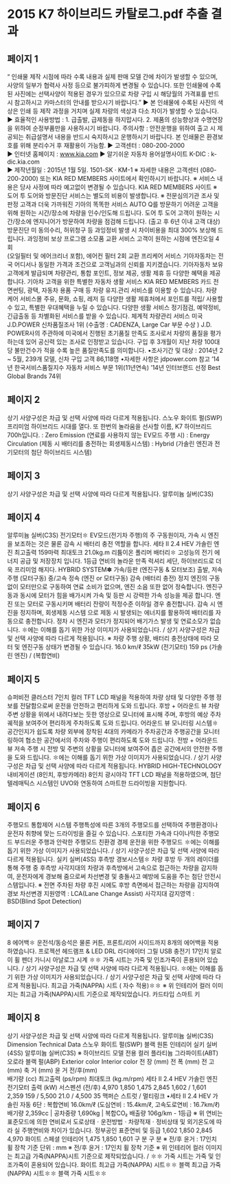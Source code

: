 # 2015 K7 하이브리드 카탈로그.pdf 추출 결과

## 페이지 1

 “ 인쇄물 제작 시점에 따라 수록 내용과 실제 판매 모델 간에 차이가 발생할 수 있으며, 사양의 일부가 협력사 사정 등으로 불가피하게 변경될 수 있습니다. 
   또한 인쇄물에 수록된 사진에는 선택사양이 적용된 경우가 있으므로 차량 구입 시 해당월의 가격표를 반드시 참고하시고 카마스터의 안내를 받으시기 바랍니다.”
▶ 본 인쇄물에 수록된 사진의 색상은 인쇄 등 제작 과정을 거치며 실제 차량의 색상과 다소 차이가 발생할 수 있습니다.    
▶ 효율적인 사용방법 : 1. 급출발, 급제동을 하지맙시다.   2. 제품의 성능향상과 수명연장을 위하여 순정부품만을 사용하시기 바랍니다.
    주의사항 : 안전운행을 위하여 출고 시 제공되는 취급설명서 내용을 반드시 숙지하시고 운행하시기 바랍니다.
    본 인쇄물은 환경보호를 위해 분리수거 후 재활용이 가능함.
▶ 고객센터 : 080-200-2000  
▶ 인터넷 홈페이지 : www.kia.com            ▶ 알기쉬운 자동차 용어설명사이트 K-DIC : k-dic.kia.com          
▶ 제작년월일 : 2015년 1월 5일.   1501-SK · KM-1
※ 자세한 내용은 고객센터 (080-200-2000) 또는 KIA RED MEMBERS 사이트에서 확인하시기 바랍니다.   ※ 서비스 내용은 당사 사정에 따라 예고없이 변경될 수 있습니다.
KIA RED MEMBERS 사이트
※ 도어 투 도어와 방문진단 서비스는 별도의 비용이 발생합니다.
※ 전문심의기관 조사 및 판정
고객과 더욱 가까워진 기아의 똑똑한 서비스
AUTO Q를 방문하기 어려운 
고객을 위해 원하는 시간/장소에 
차량을 인수/인도해 드립니다.
도어 투 도어
고객이 원하는 시간/장소에 
엔지니어가 방문하여 차량을 
점검해 드립니다.
(출고 후 6년 이내 고객 대상)
방문진단
미 동의수리, 허위청구 등 
과잉정비 발생 시 차이비용을 
최대 300% 보상해 드립니다.
과잉정비 보상 프로그램
소모품 교환 서비스
고객이 원하는 시점에 엔진오일 4회  
(오일필터 및 에어크리너 포함), 
에어컨 필터 2회 교환
프리케어 서비스 
               기아자동차는 전국 어디서나 동일한 가격과 조건으로 고객님과의 신뢰를 지키겠습니다.
기아자동차 보유 고객에게 발급되며 
차량관리, 통합 포인트, 정보 제공, 
생활 제휴 등 다양한 혜택을 제공
합니다.
기아차 고객을 위한 특별한 자동차 생활 서비스
KIA RED MEMBERS 카드
전면썬팅, 광택, 자동차 용품 구매 
등 차량 유지.관리 서비스를 
이용할 수 있습니다.
차량 케어 서비스몰
주유, 문화, 쇼핑, 레저 등 다양한 
생활 제휴처에서 포인트를 적립/
사용할 수 있고, 특별한 우대혜택을 
누릴 수 있습니다.
다양한 생활 서비스
정기점검, 예약정비, 긴급출동 등 
차별화된 서비스를 받을 수 
있습니다.
체계적 차량관리 서비스
미국 J.D.POWER 신차품질조사 1위 (수출명 : CADENZA, Large Car 부문 수상 )
J.D. POWER사의 주관하에 미국에서 진행된 초기품질 만족도 조사로서
차량의 품질을 평가하는데 있어 공신력 있는 조사로 인정받고 있습니다.
구입 후 3개월이 지난 차량 100대당 불만건수가 적을 수록 높은 품질만족도를 의미합니다.
•조사기간 및 대상 : 2014년 2 ~ 5월, 239개 모델, 신차 구입 고객 86,118명
•자세한 사항은 jdpower.com 참고
’14년 한국서비스품질지수
자동차 서비스 부문 1위(11년연속)
’14년 인터브랜드 선정
Best Global Brands 74위


## 페이지 2

상기 사양구성은 차급 및 선택 사양에 따라 다르게 적용됩니다.
스노우 화이트 펄(SWP)
프리미엄 하이브리드 시대를 열다.
또 한번의 놀라움을 선사할 이름, K7 하이브리드 700h입니다.
: Zero Emission (연료를 사용하지 않는 EV모드 주행 시)
: Energy Circulation (제동 시 배터리를 충전하는 회생제동시스템)
: Hybrid (가솔린 엔진과 전기모터의 첨단 하이브리드 시스템)


## 페이지 3

상기 사양구성은 차급 및 선택 사양에 따라 다르게 적용됩니다.
알루미늄 실버(C3S)


## 페이지 4

알루미늄 실버(C3S)
전기모터✽
EV모드(전기차 주행)의 주 구동원이자, 
가속 시 엔진을 보조하는 것은 물론 
감속 시 배터리 충전 역할을 합니다.
세타 Ⅱ 2.4 HEV 가솔린 엔진
최고출력 159마력 
최대토크 21.0kg.m 
리튬이온 폴리머 배터리✽
고성능의 전기 에너지 공급 및 저장장치
입니다.
1등급 연비의 놀라운 만족 
럭셔리 세단, 
하이브리드로 더욱 프리미엄 해지다.
HYBRID SYSTEM✽
가속/등판 (엔진구동 & 모터보조)
출발, 저속주행 (모터구동)
중/고속 정속 (엔진 or 모터구동)
감속 (배터리 충전)
정지
엔진의 구동 없이 모터만으로 구동하여 
연료 소비가 없으며, 엔진 소음 또한 없어 
정숙합니다.
엔진구동과 동시에 모터가 힘을 배가시켜
가속 및 등판 시 강력한 가속 성능을 제공 
합니다.
엔진 또는 모터로 구동시키며 배터리 잔량이 
적정수준 이하일 경우 충전합니다.
감속 시 엔진을 정지하며, 회생제동 시스템 
으로 제동 시 발생되는 에너지를 활용하여 
배터리를 자동으로 충전합니다.
정차 시 엔진과 모터가 정지되어 배기가스 
발생 및 연료소모가 없습니다.
✽에는 이해를 돕기 위한 가상 이미지가 사용되었습니다. / 상기 사양구성은 차급 및 선택 사양에 따라 다르게 적용됩니다.
※ 차량 주행 상황, 배터리 충전상태에 따라 모터 및 엔진구동 상태가 변경될 수 있습니다.
16.0
km/ℓ
35kW
(전기모터)
159
ps
(가솔린 엔진)
/
(복합연비)


## 페이지 5

슈퍼비전 클러스터
7인치 컬러 TFT LCD 패널을 적용하여 차량 상태 및 다양한 주행 정보를 전달함으로써 
운전을 안전하고 편리하게 도와 드립니다.
후방 + 어라운드 뷰
차량 주변 상황을 위에서 내려다보는 듯한 영상으로 모니터에 
표시해 주며, 후방의 예상 주차 궤적을  보여주어 편리하게 
주차하도록 도와 드립니다.
어라운드 뷰 모니터링 시스템✽
공간인지가 쉽도록 차량 외부에 장착된 4대의 카메라가 주차공간과 주행공간을 
모니터링하여 협소한 공간에서의 주차와 주행이 편리하도록 도와 드립니다.
전방 + 어라운드 뷰
저속 주행 시 전방 및 주변의 상황을 모니터에 보여주어 
좁은 공간에서의 안전한 주행을 도와 드립니다.
✽에는 이해를 돕기 위한 가상 이미지가 사용되었습니다. / 상기 사양구성은 차급 및 선택 사양에 따라 다르게 적용됩니다.
HYBRID HIGH-TECHNOLOGY
내비게이션 (8인치, 후방카메라)
8인치 광시야각 TFT LCD 패널을 적용하였으며, 첨단 텔레매틱스 시스템인 UVO와 연동하여 
스마트한 드라이빙을 지원합니다.


## 페이지 6

주행모드 통합제어 시스템
주행특성에 따른 3개의 주행모드를 선택하여 
주행환경이나 운전자 취향에 맞는 드라이빙을
즐길 수 있습니다.
스포티한 가속과 다이나믹한 주행모드
부드러운 주행과 안락한 주행모드
친환경 경제 운전을 위한 주행모드
✽에는 이해를 돕기 위한 가상 이미지가 사용되었습니다. / 상기 사양구성은 차급 및 선택 사양에 따라 다르게 적용됩니다.
실키 실버(4SS)
후측방 경보시스템✽
차량 후방 두 개의 레이더를 통해 주행 중 후측방 사각지대의 차량과 
후측방에서 고속으로 접근하는 차량을 감지하여, 운전자에게 경보해 
줌으로써 차선변경 및 충돌사고 예방에 도움을 주는 첨단 안전시스템입니다.
※ 전면 주차된 차량 후진 시에도 후방 측면에서 접근하는 차량을 감지하여 경보
차선변경 지원영역 : LCA(Lane Change Assist)
사각지대 감지영역 : BSD(Blind Spot Detection)


## 페이지 7

8 에어백✽
운전석/동승석은 물론 커튼, 프론트/리어 사이드까지 8개의 에어백을 적용하였습니다.
프로젝션 헤드램프 & LED DRL
라디에이터 그릴
USB 충전기
17인치 알로이 휠
펜더 가니시
아날로그 시계
✽✽ 가죽 시트는 가죽 및 인조가죽이 혼용되어 있습니다. / 상기 사양구성은 차급 및 선택 사양에 따라 다르게 적용됩니다.
✽에는 이해를 돕기 위한 가상 이미지가 사용되었습니다. / 상기 사양구성은 차급 및 선택 사양에 따라 다르게 적용됩니다.
최고급 가죽(NAPPA) 시트 (                   자수 적용)✽✽
※ 위 인테리어 컬러 이미지는 최고급 가죽(NAPPA)시트 기준으로 제작되었습니다.
카드타입 스마트 키


## 페이지 8

상기 사양구성은 차급 및 선택 사양에 따라 다르게 적용됩니다.
알루미늄 실버(C3S)
Dimension
Technical Data
스노우 화이트 펄(SWP)
블랙 원톤 인테리어
실키 실버(4SS)
알루미늄 실버(C3S)
※ 하이브리드 모델 전용 컬러
플라티늄 그라파이트(ABT)
오로라 블랙 펄(ABP)
Exterior color
Interior color
 전  장                                    (mm)
	전  폭                                (mm)
	전  고                                (mm)
 축  거                                (mm)
 윤  거                      전/후(mm)   
배기량                     (cc)
최고출력           (ps/rpm)
최대토크          (kg.m/rpm)
세타 Ⅱ 2.4 HEV 
가솔린 엔진
전기모터 출력                    (kW)
   서스펜션                      (전/후)
4,970
1,850
1,475
2,845
1,602 / 1,601
2,359
159 / 5,500
21.0 / 4,500
35
맥퍼슨 스트럿 / 멀티링크
•세타 Ⅱ 2.4 HEV 가솔린 자동 6단 : 복합연비 16.0km/ℓ (도심연비 : 15.4km/ℓ, 고속도로연비 : 16.7km/ℓ)  배기량 2,359cc | 공차중량 1,690kg | 복합CO₂ 배출량 106g/km - 1등급 
※ 위 연비는 표준모드에 의한 연비로서 도로상태ㆍ운전방법ㆍ차량적재ㆍ정비상태 및 외기온도에 따라 실 주행연비와 차이가 있습니다.
정부공인 표준연비 
및 등급
1,602
1,850
2,845
4,970
화이트 스페셜 인테리어
1,475
1,850
1,601
구     분
구     분
※ 전/후 윤거 : 17인치 휠 장착 기준      단위 : mm
※ 전/후 윤거 : 17인치 휠 장착 기준
※ 위 인테리어 컬러 이미지는 최고급 가죽(NAPPA)시트 기준으로 제작되었습니다. / ✽✽ 가죽 시트는 가죽 및 인조가죽이 혼용되어 있습니다.
화이트 최고급 가죽(NAPPA) 시트✽✽
블랙 최고급 가죽(NAPPA) 시트✽✽
블랙 가죽 시트✽✽


